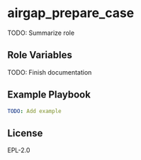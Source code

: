 airgap_prepare_case
===================

TODO: Summarize role

Role Variables
--------------

TODO: Finish documentation


Example Playbook
----------------

```yaml
TODO: Add example
```

License
-------

EPL-2.0
